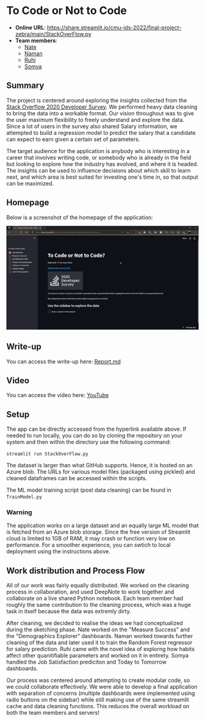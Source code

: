 # To Code or Not to Code

* **Online URL**: https://share.streamlit.io/cmu-ids-2022/final-project-zebra/main/StackOverFlow.py
* **Team members**:
  * [Nate](mailto:ndf@andrew.cmu.edu)
  * [Naman](mailto:namana@andrew.cmu.edu)
  * [Ruhi](mailto:ruhihemp@andrew.cmu.edu)
  * [Somya](mailto:somyaa@andrew.cmu.edu)


## Summary  

The project is centered around exploring the insights collected from the [Stack Overflow 2020 Developer Survey](https://insights.stackoverflow.com/survey/2020). We performed heavy data cleaning to bring the data into a workable format. Our vision throughout was to give the user maximum flexibility to freely understand and explore the data. Since a lot of users in the survey also shared Salary information, we attempted to build a regression model to predict the salary that a candidate can expect to earn given a certain set of parameters.  

The target audience for the application is anybody who is interesting in a career that involves writing code, or somebody who is already in the field but looking to explore how the industry has evolved, and where it is headed. The insights can be used to influence decisions about which skill to learn next, and which area is best suited for investing one's time in, so that output can be maximized. 

## Homepage 
Below is a screenshot of the homepage of the application:  

![homepage](assets/zebra-homepage.png)

## Write-up

You can access the write-up here: [Report.md](Report.md)

## Video

You can access the video here: [YouTube]()

## Setup
The app can be directly accessed from the hyperlink available above. If needed to run locally, you can do so by cloning the repository on your system and then within the directory use the following command: 
```
streamlit run StackOverFlow.py
```

The dataset is larger than what GitHub supports. Hence, it is hosted on an Azure blob. The URLs for various model files (packaged using pickled) and cleaned dataframes can be accessed within the scripts. 

The ML model training script (post data cleaning) can be found in ```TrainModel.py```

### **Warning**

The application works on a large dataset and an equally large ML model that is fetched from an Azure blob storage. Since the free version of Streamlit cloud is limited to 1GB of RAM, it may crash or function very low on performance. For a smoother experience, you can swtich to local deployment using the instructions above. 

## Work distribution and Process Flow

All of our work was fairly equally distributed. We worked on the cleaning process in collaboration, and used DeepNote to work together and collaborate on a live shared Python notebook. Each team member had roughly the same contribution to the cleaning process, which was a huge task in itself because the data was extremly dirty.  

After cleaning, we decided to realise the ideas we had conceptualized during the sketching phase. Nate worked on the "Measure Success" and the "Demographics Explorer" dashboards. Naman worked towards further cleaning of the data and later used it to train the Random Forest regressor for salary prediction. Ruhi came with the novel idea of explorng how habits affect other quanitifiable parameters and worked on it in entirety. Somya handled the Job Satisfaction prediciton and Today to Tomorrow dashboards. 

Our process was centered around attempting to create modular code, so we could collaborate effectively. We were able to develop a final application with separation of concerns (multiple dashboards were implemented using radio buttons on the sidebar) while still making use of the same streamlit cache and data cleaning functions. This reduces the overall workload on both the team members and servers!

